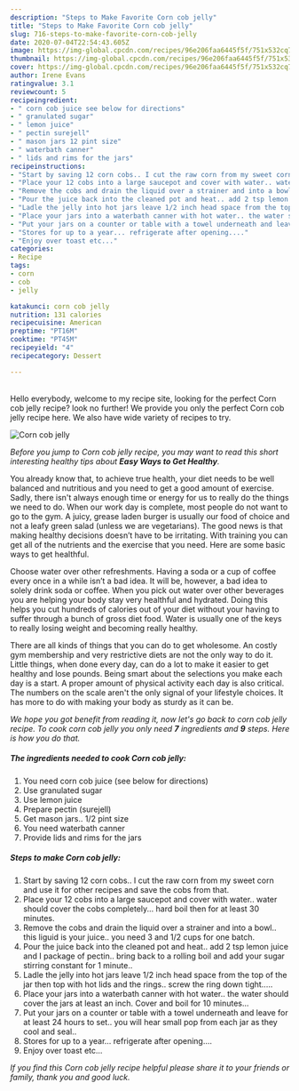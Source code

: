 ```yaml
---
description: "Steps to Make Favorite Corn cob jelly"
title: "Steps to Make Favorite Corn cob jelly"
slug: 716-steps-to-make-favorite-corn-cob-jelly
date: 2020-07-04T22:54:43.605Z
image: https://img-global.cpcdn.com/recipes/96e206faa6445f5f/751x532cq70/corn-cob-jelly-recipe-main-photo.jpg
thumbnail: https://img-global.cpcdn.com/recipes/96e206faa6445f5f/751x532cq70/corn-cob-jelly-recipe-main-photo.jpg
cover: https://img-global.cpcdn.com/recipes/96e206faa6445f5f/751x532cq70/corn-cob-jelly-recipe-main-photo.jpg
author: Irene Evans
ratingvalue: 3.1
reviewcount: 5
recipeingredient:
- " corn cob juice see below for directions"
- " granulated sugar"
- " lemon juice"
- " pectin surejell"
- " mason jars 12 pint size"
- " waterbath canner"
- " lids and rims for the jars"
recipeinstructions:
- "Start by saving 12 corn cobs.. I cut the raw corn from my sweet corn and use it for other recipes and save the cobs from that."
- "Place your 12 cobs into a large saucepot and cover with water.. water should cover the cobs completely... hard boil then for at least 30 minutes."
- "Remove the cobs and drain the liquid over a strainer and into a bowl.. this liguid is your juice.. you need 3 and 1/2 cups for one batch."
- "Pour the juice back into the cleaned pot and heat.. add 2 tsp lemon juice and I package of pectin.. bring back to a rolling boil and add your sugar stirring constant for 1 minute.."
- "Ladle the jelly into hot jars leave 1/2 inch head space from the top of the jar then top with hot lids and the rings.. screw the ring down tight....."
- "Place your jars into a waterbath canner with hot water.. the water should cover the jars at least an inch. Cover and boil for 10 minutes..."
- "Put your jars on a counter or table with a towel underneath and leave for at least 24 hours to set.. you will hear small pop from each jar as they cool and seal.."
- "Stores for up to a year... refrigerate after opening...."
- "Enjoy over toast etc..."
categories:
- Recipe
tags:
- corn
- cob
- jelly

katakunci: corn cob jelly 
nutrition: 131 calories
recipecuisine: American
preptime: "PT16M"
cooktime: "PT45M"
recipeyield: "4"
recipecategory: Dessert

---
```

<br>
Hello everybody, welcome to my recipe site, looking for the perfect Corn cob jelly recipe? look no further! We provide you only the perfect Corn cob jelly recipe here. We also have wide variety of recipes to try.
<br>


![Corn cob jelly](https://img-global.cpcdn.com/recipes/96e206faa6445f5f/751x532cq70/corn-cob-jelly-recipe-main-photo.jpg)

<i>Before you jump to Corn cob jelly recipe, you may want to read this short interesting healthy tips about <strong>Easy Ways to Get Healthy</strong>.</i>

You already know that, to achieve true health, your diet needs to be well balanced and nutritious and you need to get a good amount of exercise. Sadly, there isn't always enough time or energy for us to really do the things we need to do. When our work day is complete, most people do not want to go to the gym. A juicy, grease laden burger is usually our food of choice and not a leafy green salad (unless we are vegetarians). The good news is that making healthy decisions doesn’t have to be irritating. With training you can get all of the nutrients and the exercise that you need. Here are some basic ways to get healthful.

Choose water over other refreshments. Having a soda or a cup of coffee every once in a while isn’t a bad idea. It will be, however, a bad idea to solely drink soda or coffee. When you pick out water over other beverages you are helping your body stay very healthful and hydrated. Doing this helps you cut hundreds of calories out of your diet without your having to suffer through a bunch of gross diet food. Water is usually one of the keys to really losing weight and becoming really healthy.

There are all kinds of things that you can do to get wholesome. An costly gym membership and very restrictive diets are not the only way to do it. Little things, when done every day, can do a lot to make it easier to get healthy and lose pounds. Being smart about the selections you make each day is a start. A proper amount of physical activity each day is also critical. The numbers on the scale aren't the only signal of your lifestyle choices. It has more to do with making your body as sturdy as it can be. 


<i>We hope you got benefit from reading it, now let's go back to corn cob jelly recipe. To cook corn cob jelly you only need <strong>7</strong> ingredients and <strong>9</strong> steps. Here is how you do that.
</i>

##### The ingredients needed to cook Corn cob jelly:

1. You need  corn cob juice (see below for directions)
1. Use  granulated sugar
1. Use  lemon juice
1. Prepare  pectin (surejell)
1. Get  mason jars.. 1/2 pint size
1. You need  waterbath canner
1. Provide  lids and rims for the jars


##### Steps to make Corn cob jelly:

1. Start by saving 12 corn cobs.. I cut the raw corn from my sweet corn and use it for other recipes and save the cobs from that.
1. Place your 12 cobs into a large saucepot and cover with water.. water should cover the cobs completely... hard boil then for at least 30 minutes.
1. Remove the cobs and drain the liquid over a strainer and into a bowl.. this liguid is your juice.. you need 3 and 1/2 cups for one batch.
1. Pour the juice back into the cleaned pot and heat.. add 2 tsp lemon juice and I package of pectin.. bring back to a rolling boil and add your sugar stirring constant for 1 minute..
1. Ladle the jelly into hot jars leave 1/2 inch head space from the top of the jar then top with hot lids and the rings.. screw the ring down tight.....
1. Place your jars into a waterbath canner with hot water.. the water should cover the jars at least an inch. Cover and boil for 10 minutes...
1. Put your jars on a counter or table with a towel underneath and leave for at least 24 hours to set.. you will hear small pop from each jar as they cool and seal..
1. Stores for up to a year... refrigerate after opening....
1. Enjoy over toast etc...


<i>If you find this Corn cob jelly recipe helpful please share it to your friends or family, thank you and good luck.</i>
